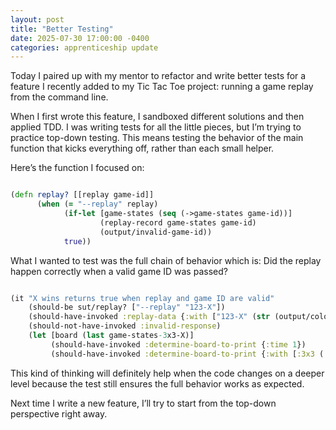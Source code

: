 ```yaml
---
layout: post
title: "Better Testing"
date: 2025-07-30 17:00:00 -0400
categories: apprenticeship update
---
```


Today I paired up with my mentor to refactor and write better tests for a
feature I recently added to my Tic Tac Toe project: running a game replay from
the command line.

When I first wrote this feature, I sandboxed different solutions and then
applied TDD. I was writing tests for all the little pieces, but I’m trying to
practice top-down testing. This means testing the behavior of the main function
that kicks everything off, rather than each small helper.

Here’s the function I focused on:

```clojure

(defn replay? [[replay game-id]]
      (when (= "--replay" replay)
            (if-let [game-states (seq (->game-states game-id))]
                    (replay-record game-states game-id)
                    (output/invalid-game-id))
            true))

```

What I wanted to test was the full chain of behavior which is:
Did the replay happen correctly when a valid game ID was passed?

```clojure

(it "X wins returns true when replay and game ID are valid"
    (should-be sut/replay? ["--replay" "123-X"])
    (should-have-invoked :replay-data {:with ["123-X" (str (output/color-green "X") " Wins") (last game-states-3x3-X)]})
    (should-not-have-invoked :invalid-response)
    (let [board (last game-states-3x3-X)]
         (should-have-invoked :determine-board-to-print {:time 1})
         (should-have-invoked :determine-board-to-print {:with [:3x3 (:board board)]})))

```

This kind of thinking will definitely help when the code changes on a deeper
level because the test still ensures the full behavior works as expected.

Next time I write a new feature, I’ll try to start from the top-down
perspective right away.